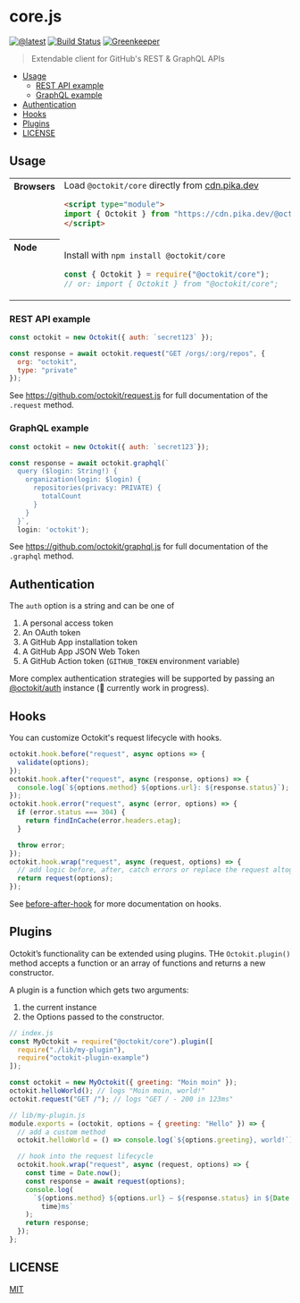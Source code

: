 # core.js

[![@latest](https://img.shields.io/npm/v/@octokit/core.svg)](https://www.npmjs.com/package/@octokit/core)
[![Build Status](https://travis-ci.org/octokit/core.js.svg?branch=master)](https://travis-ci.org/octokit/core.js)
[![Greenkeeper](https://badges.greenkeeper.io/octokit/core.js.svg)](https://greenkeeper.io/)

> Extendable client for GitHub's REST & GraphQL APIs

<!-- toc -->

- [Usage](#usage)
  - [REST API example](#rest-api-example)
  - [GraphQL example](#graphql-example)
- [Authentication](#authentication)
- [Hooks](#hooks)
- [Plugins](#plugins)
- [LICENSE](#license)

<!-- tocstop -->

## Usage

<table>
<tbody valign=top align=left>
<tr><th>
Browsers
</th><td width=100%>
Load <code>@octokit/core</code> directly from <a href="https://cdn.pika.dev">cdn.pika.dev</a>
        
```html
<script type="module">
import { Octokit } from "https://cdn.pika.dev/@octokit/core";
</script>
```

</td></tr>
<tr><th>
Node
</th><td>

Install with <code>npm install @octokit/core</code>

```js
const { Octokit } = require("@octokit/core");
// or: import { Octokit } from "@octokit/core";
```

</td></tr>
</tbody>
</table>

### REST API example

```js
const octokit = new Octokit({ auth: `secret123` });

const response = await octokit.request("GET /orgs/:org/repos", {
  org: "octokit",
  type: "private"
});
```

See https://github.com/octokit/request.js for full documentation of the `.request` method.

### GraphQL example

```js
const octokit = new Octokit({ auth: `secret123`});

const response = await octokit.graphql(`
  query ($login: String!) {
    organization(login: $login) {
      repositories(privacy: PRIVATE) {
        totalCount
      }
    }
  }`,
  login: 'octokit');
```

See https://github.com/octokit/graphql.js for full documentation of the `.graphql` method.

## Authentication

The `auth` option is a string and can be one of

1. A personal access token
1. An OAuth token
1. A GitHub App installation token
1. A GitHub App JSON Web Token
1. A GitHub Action token (`GITHUB_TOKEN` environment variable)

More complex authentication strategies will be supported by passing an [@octokit/auth](https://github.com/octokit/auth.js) instance (🚧 currently work in progress).

## Hooks

You can customize Octokit's request lifecycle with hooks.

```js
octokit.hook.before("request", async options => {
  validate(options);
});
octokit.hook.after("request", async (response, options) => {
  console.log(`${options.method} ${options.url}: ${response.status}`);
});
octokit.hook.error("request", async (error, options) => {
  if (error.status === 304) {
    return findInCache(error.headers.etag);
  }

  throw error;
});
octokit.hook.wrap("request", async (request, options) => {
  // add logic before, after, catch errors or replace the request altogether
  return request(options);
});
```

See [before-after-hook](https://github.com/gr2m/before-after-hook#readme) for more documentation on hooks.

## Plugins

Octokit’s functionality can be extended using plugins. THe `Octokit.plugin()` method accepts a function or an array of functions and returns a new constructor.

A plugin is a function which gets two arguments:

1. the current instance
2. the Options passed to the constructor.

```js
// index.js
const MyOctokit = require("@octokit/core").plugin([
  require("./lib/my-plugin"),
  require("octokit-plugin-example")
]);

const octokit = new MyOctokit({ greeting: "Moin moin" });
octokit.helloWorld(); // logs "Moin moin, world!"
octokit.request("GET /"); // logs "GET / - 200 in 123ms"

// lib/my-plugin.js
module.exports = (octokit, options = { greeting: "Hello" }) => {
  // add a custom method
  octokit.helloWorld = () => console.log(`${options.greeting}, world!`);

  // hook into the request lifecycle
  octokit.hook.wrap("request", async (request, options) => {
    const time = Date.now();
    const response = await request(options);
    console.log(
      `${options.method} ${options.url} – ${response.status} in ${Date.now() -
        time}ms`
    );
    return response;
  });
};
```

## LICENSE

[MIT](LICENSE)
